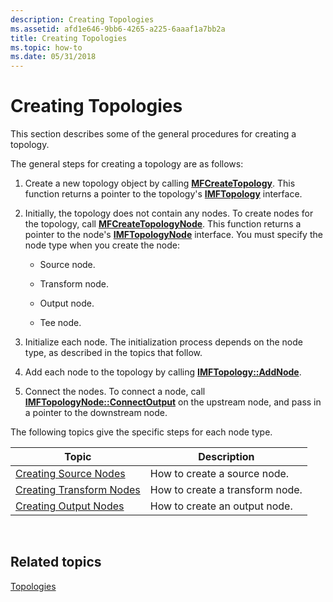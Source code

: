 ```yaml
---
description: Creating Topologies
ms.assetid: afd1e646-9bb6-4265-a225-6aaaf1a7bb2a
title: Creating Topologies
ms.topic: how-to
ms.date: 05/31/2018
---
```


# Creating Topologies

This section describes some of the general procedures for creating a topology.

The general steps for creating a topology are as follows:

1.  Create a new topology object by calling [**MFCreateTopology**](/windows/desktop/api/mfidl/nf-mfidl-mfcreatetopology). This function returns a pointer to the topology's [**IMFTopology**](/windows/desktop/api/mfidl/nn-mfidl-imftopology) interface.

2.  Initially, the topology does not contain any nodes. To create nodes for the topology, call [**MFCreateTopologyNode**](/windows/desktop/api/mfidl/nf-mfidl-mfcreatetopologynode). This function returns a pointer to the node's [**IMFTopologyNode**](/windows/desktop/api/mfidl/nn-mfidl-imftopologynode) interface. You must specify the node type when you create the node:

    -   Source node.

    -   Transform node.

    -   Output node.

    -   Tee node.

3.  Initialize each node. The initialization process depends on the node type, as described in the topics that follow.

4.  Add each node to the topology by calling [**IMFTopology::AddNode**](/windows/desktop/api/mfidl/nf-mfidl-imftopology-addnode).

5.  Connect the nodes. To connect a node, call [**IMFTopologyNode::ConnectOutput**](/windows/desktop/api/mfidl/nf-mfidl-imftopologynode-connectoutput) on the upstream node, and pass in a pointer to the downstream node.

The following topics give the specific steps for each node type.



| Topic                                                    | Description                     |
|----------------------------------------------------------|---------------------------------|
| [Creating Source Nodes](creating-source-nodes.md)       | How to create a source node.    |
| [Creating Transform Nodes](creating-transform-nodes.md) | How to create a transform node. |
| [Creating Output Nodes](creating-output-nodes.md)       | How to create an output node.   |



 

## Related topics

<dl> <dt>

[Topologies](topologies.md)
</dt> </dl>

 

 



